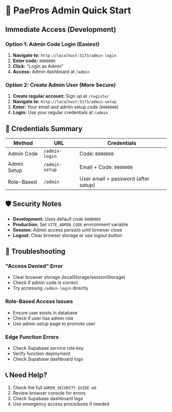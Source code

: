 # 🚀 PaePros Admin Quick Start

## Immediate Access (Development)

### Option 1: Admin Code Login (Easiest)
1. **Navigate to:** `http://localhost:5173/admin-login`
2. **Enter code:** `0000000`
3. **Click:** "Login as Admin"
4. **Access:** Admin dashboard at `/admin`

### Option 2: Create Admin User (More Secure)
1. **Create regular account:** Sign up at `/register`
2. **Navigate to:** `http://localhost:5173/admin-setup`
3. **Enter:** Your email and admin setup code (`0000000`)
4. **Login:** Use your regular credentials at `/admin`

## 🔐 Credentials Summary

| Method | URL | Credentials |
|--------|-----|-------------|
| Admin Code | `/admin-login` | Code: `0000000` |
| Admin Setup | `/admin-setup` | Email + Code: `0000000` |
| Role-Based | `/admin` | User email + password (after setup) |

## 🛡️ Security Notes

- **Development:** Uses default code `0000000`
- **Production:** Set `VITE_ADMIN_CODE` environment variable
- **Session:** Admin access persists until browser close
- **Logout:** Clear browser storage or use logout button

## 🔧 Troubleshooting

### "Access Denied" Error
- Clear browser storage (localStorage/sessionStorage)
- Check if admin code is correct
- Try accessing `/admin-login` directly

### Role-Based Access Issues
- Ensure user exists in database
- Check if user has admin role
- Use admin setup page to promote user

### Edge Function Errors
- Check Supabase service role key
- Verify function deployment
- Check Supabase dashboard logs

## 📞 Need Help?

1. Check the full `ADMIN_SECURITY_GUIDE.md`
2. Review browser console for errors
3. Check Supabase dashboard logs
4. Use emergency access procedures if needed 